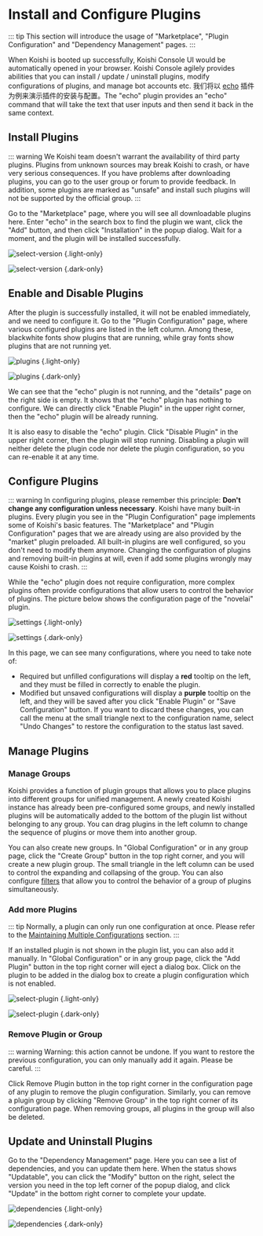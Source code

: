 # Install and Configure Plugins

::: tip
This section will introduce the usage of "Marketplace", "Plugin Configuration" and "Dependency Management" pages.
:::

When Koishi is booted up successfully, Koishi Console UI would be automatically opened in your browser. Koishi Console agilely provides abilities that you can install / update / uninstall plugins, modify configurations of plugins, and manage bot accounts etc. 我们将以 [echo](../../plugins/common/echo.md) 插件为例来演示插件的安装与配置。The "echo" plugin provides an "echo" command that will take the text that user inputs and then send it back in the same context.

## Install Plugins

::: warning
We Koishi team doesn't warrant the availability of third party plugins. Plugins from unknown sources may break Koishi to crash, or have very serious consequences. If you have problems after downloading plugins, you can go to the user group or forum to provide feedback. In addition, some plugins are marked as "unsafe" and install such plugins will not be supported by the official group.
:::

Go to the "Marketplace" page, where you will see all downloadable plugins here. Enter "echo" in the search box to find the plugin we want, click the "Add" button, and then click "Installation" in the popup dialog. Wait for a moment, and the plugin will be installed successfully.

![select-version](/manual/console/select-version.light.webp) {.light-only}

![select-version](/manual/console/select-version.dark.webp) {.dark-only}

## Enable and Disable Plugins

After the plugin is successfully installed, it will not be enabled immediately, and we need to configure it. Go to the "Plugin Configuration" page, where various configured plugins are listed in the left column. Among these, <span class="light-only">black</span><span class="dark-only">white</span> fonts show plugins that are running, while gray fonts show plugins that are not running yet.

![plugins](/manual/console/plugins.light.webp) {.light-only}

![plugins](/manual/console/plugins.dark.webp) {.dark-only}

We can see that the "echo" plugin is not running, and the "details" page on the right side is empty. It shows that the "echo" plugin has nothing to configure. We can directly click "Enable Plugin" in the upper right corner, then the "echo" plugin will be already running.

It is also easy to disable the "echo" plugin. Click "Disable Plugin" in the upper right corner, then the plugin will stop running. Disabling a plugin will neither delete the plugin code nor delete the plugin configuration, so you can re-enable it at any time.

## Configure Plugins

::: warning
In configuring plugins, please remember this principle: **Don't change any configuration unless necessary**. Koishi have many built-in plugins. Every plugin you see in the "Plugin Configuration" page implements some of Koishi's basic features. The "Marketplace" and "Plugin Configuration" pages that we are already using are also provided by the "market" plugin preloaded. All built-in plugins are well configured, so you don't need to modify them anymore. Changing the configuration of plugins and removing built-in plugins at will, even if add some plugins wrongly may cause Koishi to crash.
:::

While the "echo" plugin does not require configuration, more complex plugins often provide configurations that allow users to control the behavior of plugins. The picture below shows the configuration page of the "novelai" plugin.

![settings](/manual/console/settings.light.webp) {.light-only}

![settings](/manual/console/settings.dark.webp) {.dark-only}

In this page, we can see many configurations, where you need to take note of:

- Required but unfilled configurations will display a <span style="font-weight: bold; color: var(--vp-c-red-light)">red</span> tooltip on the left, and they must be filled in correctly to enable the plugin.
- Modified but unsaved configurations will display a <span style="font-weight: bold; color: var(--vp-c-brand)">purple</span> tooltip on the left, and they will be saved after you click "Enable Plugin" or "Save Configuration" button. If you want to discard these changes, you can call the menu at the small triangle next to the configuration name, select "Undo Changes" to restore the configuration to the status last saved.

## Manage Plugins

### Manage Groups

Koishi provides a function of plugin groups that allows you to place plugins into different groups for unified management. A newly created Koishi instance has already been pre-configured some groups, and newly installed plugins will be automatically added to the bottom of the plugin list without belonging to any group. You can drag plugins in the left column to change the sequence of plugins or move them into another group.

You can also create new groups. In "Global Configuration" or in any group page, click the "Create Group" button in the top right corner, and you will create a new plugin group. The small triangle in the left column can be used to control the expanding and collapsing of the group. You can also configure [filters](../usage/filter.md) that allow you to control the behavior of a group of plugins simultaneously.

### Add more Plugins

::: tip
Normally, a plugin can only run one configuration at once. Please refer to the [Maintaining Multiple Configurations](../recipe/multiple.md) section.
:::

If an installed plugin is not shown in the plugin list, you can also add it manually. In "Global Configuration" or in any group page, click the "Add Plugin" button in the top right corner will eject a dialog box. Click on the plugin to be added in the dialog box to create a plugin configuration which is not enabled.

![select-plugin](/manual/console/select-plugin.light.webp) {.light-only}

![select-plugin](/manual/console/select-plugin.dark.webp) {.dark-only}

### Remove Plugin or Group

::: warning
Warning: this action cannot be undone. If you want to restore the previous configuration, you can only manually add it again. Please be careful.
:::

Click Remove Plugin button in the top right corner in the configuration page of any plugin to remove the plugin configuration. Similarly, you can remove a plugin group by clicking "Remove Group" in the top right corner of its configuration page. When removing groups, all plugins in the group will also be deleted.

## Update and Uninstall Plugins

Go to the "Dependency Management" page. Here you can see a list of dependencies, and you can update them here. When the status shows "Updatable", you can click the "Modify" button on the right, select the version you need in the top left corner of the popup dialog, and click "Update" in the bottom right corner to complete your update.

![dependencies](/manual/console/dependencies.light.webp) {.light-only}

![dependencies](/manual/console/dependencies.dark.webp) {.dark-only}
